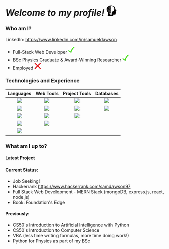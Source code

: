 # *Welcome to my profile!* <img src="https://github.com/Verano-20/Verano-20/blob/master/profile.png" alt="tick icon" width="30px" />

### Who am I?
LinkedIn: https://www.linkedin.com/in/samueldawson

- Full-Stack Web Developer <img src="https://github.com/Verano-20/Verano-20/blob/master/tick.png" alt="tick icon" width="20px" />
- BSc Physics Graduate & Award-Winning Researcher <img src="https://github.com/Verano-20/Verano-20/blob/master/tick.png" alt="tick icon" width="20px" />
- Employed <img src="https://github.com/Verano-20/Verano-20/blob/master/cross.png" alt="cross icon" width="20px" />

### Technologies and Experience
|Languages|Web Tools|Project Tools|Databases|
|:---:|:---:|:---:|:---:|
|<img src="https://img.shields.io/badge/-Python-blue?style=flat&logo=python&logoWidth=40&labelColor=black"/>|<img src="https://img.shields.io/badge/-Node.js-orange?style=flat&logo=node.js&logoWidth=40&labelColor=black"/>|<img src="https://img.shields.io/badge/-Git-green?style=flat&logo=git&logoWidth=40&labelColor=black"/>|<img src="https://img.shields.io/badge/-MongoDB-yellow?style=flat&logo=mongodb&logoWidth=40&labelColor=black"/>|
|<img src="https://img.shields.io/badge/-Javascript-blue?style=flat&logo=javascript&logoWidth=40&labelColor=black"/>|<img src="https://img.shields.io/badge/-Express-orange?style=flat&logo=express&logoWidth=40&labelColor=black"/>|<img src="https://img.shields.io/badge/-Jira-green?style=flat&logo=jira&logoWidth=40&labelColor=black"/>|<img src="https://img.shields.io/badge/-SQLite-yellow?style=flat&logo=sqlite&logoWidth=40&labelColor=black"/>|
|<img src="https://img.shields.io/badge/-HTML5-blue?style=flat&logo=html5&logoWidth=40&labelColor=black"/>|<img src="https://img.shields.io/badge/-jQuery-orange?style=flat&logo=jquery&logoWidth=40&labelColor=black"/>|<img src="https://img.shields.io/badge/-Heroku-green?style=flat&logo=heroku&logoWidth=40&labelColor=black"/>||
|<img src="https://img.shields.io/badge/-CSS3-blue?style=flat&logo=css3&logoWidth=40&labelColor=black"/>|<img src="https://img.shields.io/badge/-Flask-orange?style=flat&logo=flask&logoWidth=40&labelColor=black"/>|||
|<img src="https://img.shields.io/badge/-C-blue?style=flat&logo=c&logoWidth=40&labelColor=black"/>||||

### What am I up to?
#### Latest Project


#### Current Status:
- Job Seeking!
- Hackerrank https://www.hackerrank.com/samdawson97
- Full Stack Web Development - MERN Stack (mongoDB, express.js, react, node.js)
- Book: Foundation's Edge

#### Previously:
- CS50's Introduction to Artificial Intelligence with Python
- CS50's Introduction to Computer Science
- VBA (less time writing formulas, more time doing work!)
- Python for Physics as part of my BSc
